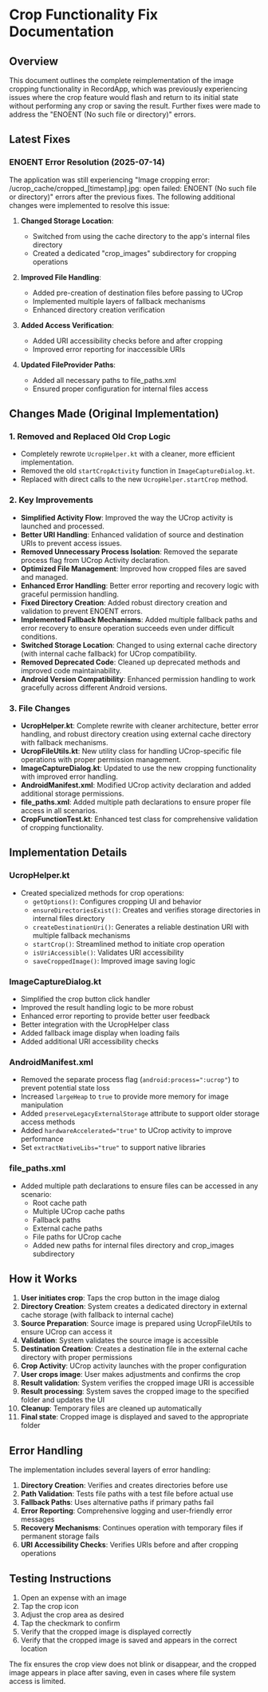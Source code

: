 # Crop Functionality Fix Documentation

## Overview

This document outlines the complete reimplementation of the image cropping functionality in RecordApp, which was previously experiencing issues where the crop feature would flash and return to its initial state without performing any crop or saving the result. Further fixes were made to address the "ENOENT (No such file or directory)" errors.

## Latest Fixes

### ENOENT Error Resolution (2025-07-14)

The application was still experiencing "Image cropping error: /ucrop_cache/cropped_[timestamp].jpg: open failed: ENOENT (No such file or directory)" errors after the previous fixes. The following additional changes were implemented to resolve this issue:

1. **Changed Storage Location**: 
   - Switched from using the cache directory to the app's internal files directory
   - Created a dedicated "crop_images" subdirectory for cropping operations

2. **Improved File Handling**:
   - Added pre-creation of destination files before passing to UCrop
   - Implemented multiple layers of fallback mechanisms
   - Enhanced directory creation verification

3. **Added Access Verification**:
   - Added URI accessibility checks before and after cropping
   - Improved error reporting for inaccessible URIs

4. **Updated FileProvider Paths**:
   - Added all necessary paths to file_paths.xml
   - Ensured proper configuration for internal files access

## Changes Made (Original Implementation)

### 1. Removed and Replaced Old Crop Logic

- Completely rewrote `UcropHelper.kt` with a cleaner, more efficient implementation.
- Removed the old `startCropActivity` function in `ImageCaptureDialog.kt`.
- Replaced with direct calls to the new `UcropHelper.startCrop` method.

### 2. Key Improvements

- **Simplified Activity Flow**: Improved the way the UCrop activity is launched and processed.
- **Better URI Handling**: Enhanced validation of source and destination URIs to prevent access issues.
- **Removed Unnecessary Process Isolation**: Removed the separate process flag from UCrop Activity declaration.
- **Optimized File Management**: Improved how cropped files are saved and managed.
- **Enhanced Error Handling**: Better error reporting and recovery logic with graceful permission handling.
- **Fixed Directory Creation**: Added robust directory creation and validation to prevent ENOENT errors.
- **Implemented Fallback Mechanisms**: Added multiple fallback paths and error recovery to ensure operation succeeds even under difficult conditions.
- **Switched Storage Location**: Changed to using external cache directory (with internal cache fallback) for UCrop compatibility.
- **Removed Deprecated Code**: Cleaned up deprecated methods and improved code maintainability.
- **Android Version Compatibility**: Enhanced permission handling to work gracefully across different Android versions.

### 3. File Changes

- **UcropHelper.kt**: Complete rewrite with cleaner architecture, better error handling, and robust directory creation using external cache directory with fallback mechanisms.
- **UcropFileUtils.kt**: New utility class for handling UCrop-specific file operations with proper permission management.
- **ImageCaptureDialog.kt**: Updated to use the new cropping functionality with improved error handling.
- **AndroidManifest.xml**: Modified UCrop activity declaration and added additional storage permissions.
- **file_paths.xml**: Added multiple path declarations to ensure proper file access in all scenarios.
- **CropFunctionTest.kt**: Enhanced test class for comprehensive validation of cropping functionality.

## Implementation Details

### UcropHelper.kt

- Created specialized methods for crop operations:
  - `getOptions()`: Configures cropping UI and behavior
  - `ensureDirectoriesExist()`: Creates and verifies storage directories in internal files directory
  - `createDestinationUri()`: Generates a reliable destination URI with multiple fallback mechanisms
  - `startCrop()`: Streamlined method to initiate crop operation
  - `isUriAccessible()`: Validates URI accessibility
  - `saveCroppedImage()`: Improved image saving logic

### ImageCaptureDialog.kt

- Simplified the crop button click handler
- Improved the result handling logic to be more robust
- Enhanced error reporting to provide better user feedback
- Better integration with the UcropHelper class
- Added fallback image display when loading fails
- Added additional URI accessibility checks

### AndroidManifest.xml

- Removed the separate process flag (`android:process=":ucrop"`) to prevent potential state loss
- Increased `largeHeap` to `true` to provide more memory for image manipulation
- Added `preserveLegacyExternalStorage` attribute to support older storage access methods
- Added `hardwareAccelerated="true"` to UCrop activity to improve performance
- Set `extractNativeLibs="true"` to support native libraries

### file_paths.xml

- Added multiple path declarations to ensure files can be accessed in any scenario:
  - Root cache path
  - Multiple UCrop cache paths
  - Fallback paths
  - External cache paths
  - File paths for UCrop cache
  - Added new paths for internal files directory and crop_images subdirectory

## How it Works

1. **User initiates crop**: Taps the crop button in the image dialog
2. **Directory Creation**: System creates a dedicated directory in external cache storage (with fallback to internal cache)
3. **Source Preparation**: Source image is prepared using UcropFileUtils to ensure UCrop can access it
4. **Validation**: System validates the source image is accessible
5. **Destination Creation**: Creates a destination file in the external cache directory with proper permissions
6. **Crop Activity**: UCrop activity launches with the proper configuration
7. **User crops image**: User makes adjustments and confirms the crop
8. **Result validation**: System verifies the cropped image URI is accessible
9. **Result processing**: System saves the cropped image to the specified folder and updates the UI
10. **Cleanup**: Temporary files are cleaned up automatically
11. **Final state**: Cropped image is displayed and saved to the appropriate folder

## Error Handling

The implementation includes several layers of error handling:

1. **Directory Creation**: Verifies and creates directories before use
2. **Path Validation**: Tests file paths with a test file before actual use
3. **Fallback Paths**: Uses alternative paths if primary paths fail
4. **Error Reporting**: Comprehensive logging and user-friendly error messages
5. **Recovery Mechanisms**: Continues operation with temporary files if permanent storage fails
6. **URI Accessibility Checks**: Verifies URIs before and after cropping operations

## Testing Instructions

1. Open an expense with an image
2. Tap the crop icon
3. Adjust the crop area as desired
4. Tap the checkmark to confirm
5. Verify that the cropped image is displayed correctly
6. Verify that the cropped image is saved and appears in the correct location

The fix ensures the crop view does not blink or disappear, and the cropped image appears in place after saving, even in cases where file system access is limited. 